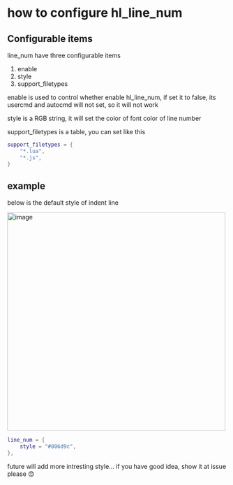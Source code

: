 # how to configure hl_line_num

## Configurable items

line_num have three configurable items

1. enable
2. style
3. support_filetypes

enable is used to control whether enable hl_line_num, if set it to false, its usercmd and autocmd will not set, so it will not work

style is a RGB string, it will set the color of font color of line number

support_filetypes is a table, you can set like this

```lua
support_filetypes = {
    "*.lua",
    "*.js",
}

```

## example

below is the default style of indent line

<img width="500" alt="image" src="https://raw.githubusercontent.com/shellRaining/img/main/2302/25_hlchunk3.png">

```lua
line_num = {
    style = "#806d9c",
},
```

future will add more intresting style... if you have good idea, show it at issue please 😊
